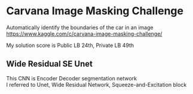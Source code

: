 # Carvana Image Masking Challenge
Automatically identify the boundaries of the car in an image  
https://www.kaggle.com/c/carvana-image-masking-challenge/

My solution score is Public LB 24th, Private LB 49th

## Wide Residual SE Unet
This CNN is Encoder Decoder segmentation network  
I referred to Unet, Wide Residual Network, Squeeze-and-Excitation block
